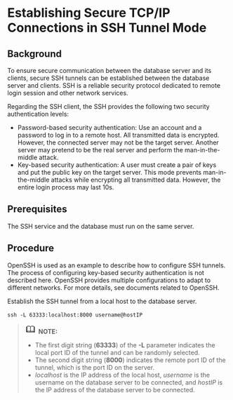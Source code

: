 # Establishing Secure TCP/IP Connections in SSH Tunnel Mode<a name="EN-US_TOPIC_0289900939"></a>

## Background<a name="en-us_topic_0283136790_en-us_topic_0237121093_en-us_topic_0059778333_section59301241111412"></a>

To ensure secure communication between the database server and its clients, secure SSH tunnels can be established between the database server and clients. SSH is a reliable security protocol dedicated to remote login session and other network services.

Regarding the SSH client, the SSH provides the following two security authentication levels:

-   Password-based security authentication: Use an account and a password to log in to a remote host. All transmitted data is encrypted. However, the connected server may not be the target server. Another server may pretend to be the real server and perform the man-in-the-middle attack.
-   Key-based security authentication: A user must create a pair of keys and put the public key on the target server. This mode prevents man-in-the-middle attacks while encrypting all transmitted data. However, the entire login process may last 10s.

## Prerequisites<a name="en-us_topic_0283136790_en-us_topic_0237121093_en-us_topic_0059778333_s34e271e7ba7f43139fcd5db58083f72b"></a>

The SSH service and the database must run on the same server.

## Procedure<a name="en-us_topic_0283136790_en-us_topic_0237121093_en-us_topic_0059778333_s52e44d9dadf14f8e943598203a0ddfbd"></a>

OpenSSH is used as an example to describe how to configure SSH tunnels. The process of configuring key-based security authentication is not described here. OpenSSH provides multiple configurations to adapt to different networks. For more details, see documents related to OpenSSH.

Establish the SSH tunnel from a local host to the database server.

```
ssh -L 63333:localhost:8000 username@hostIP
```

>![](public_sys-resources/icon-note.gif) **NOTE:** 
>-   The first digit string \(**63333**\) of the  **-L**  parameter indicates the local port ID of the tunnel and can be randomly selected.
>-   The second digit string \(**8000**\) indicates the remote port ID of the tunnel, which is the port ID on the server.
>-   *localhost*  is the IP address of the local host,  *username*  is the username on the database server to be connected, and  *hostIP*  is the IP address of the database server to be connected.
